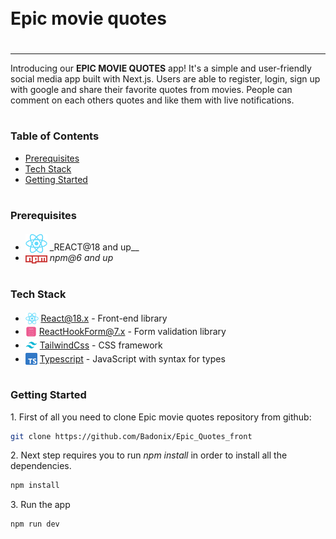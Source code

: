 <div style="display:flex; align-items: center">
  <h1 style="position:relative; top: -6px">Epic movie quotes</h1>
</div>

---

Introducing our **EPIC MOVIE QUOTES** app! It's a simple and user-friendly social media app built with Next.js. Users are able to register, login, sign up with google and share their favorite quotes from movies. People can comment on each others quotes and like them with live notifications.

#

### Table of Contents

- [Prerequisites](#prerequisites)
- [Tech Stack](#tech-stack)
- [Getting Started](#getting-started)

#

### Prerequisites

- <img src="readme/assets/react.png" width="35" style="position: relative; top: 4px" /> \_REACT@18 and up\_\_
- <img src="readme/assets/npm.png" width="35" style="position: relative; top: 4px" /> _*npm@6 and up*_

#

### Tech Stack

- <img src="readme/assets/react.png" height="18" style="position: relative; top: 4px" /> [React@18.x](https://react.dev/) - Front-end library
- <img src="readme/assets/react-hook-form.png" height="18" style="position: relative; top: 4px" /> [ReactHookForm@7.x](https://react-hook-form.com/) - Form validation library
- <img src="readme/assets/tailwind.png" height="19" style="position: relative; top: 4px" /> [TailwindCss](https://tailwindcss.com/docs/installation) - CSS framework
- <img src="readme/assets/typescript.png" height="19" style="position: relative; top: 4px" /> [Typescript](https://www.typescriptlang.org/) - JavaScript with syntax for types

#

### Getting Started

1\. First of all you need to clone Epic movie quotes repository from github:

```sh
git clone https://github.com/Badonix/Epic_Quotes_front
```

2\. Next step requires you to run _npm install_ in order to install all the dependencies.

```sh
npm install
```

3\. Run the app

```sh
npm run dev
```
